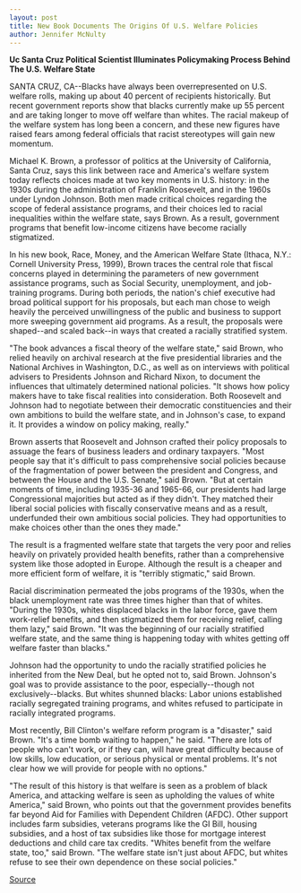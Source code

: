 ```yaml
---
layout: post
title: New Book Documents The Origins Of U.S. Welfare Policies
author: Jennifer McNulty
---
```


**Uc Santa Cruz Political Scientist Illuminates Policymaking Process Behind The U.S. Welfare State**

SANTA CRUZ, CA--Blacks have always been overrepresented on U.S. welfare rolls, making up about 40 percent of recipients historically. But recent government reports show that blacks currently make up 55 percent and are taking longer to move off welfare than whites. The racial makeup of the welfare system has long been a concern, and these new figures have raised fears among federal officials that racist stereotypes will gain new momentum.

Michael K. Brown, a professor of politics at the University of California, Santa Cruz, says this link between race and America's welfare system today reflects choices made at two key moments in U.S. history: in the 1930s during the administration of Franklin Roosevelt, and in the 1960s under Lyndon Johnson. Both men made critical choices regarding the scope of federal assistance programs, and their choices led to racial inequalities within the welfare state, says Brown. As a result, government programs that benefit low-income citizens have become racially stigmatized.

In his new book, Race, Money, and the American Welfare State (Ithaca, N.Y.: Cornell University Press, 1999), Brown traces the central role that fiscal concerns played in determining the parameters of new government assistance programs, such as Social Security, unemployment, and job-training programs. During both periods, the nation's chief executive had broad political support for his proposals, but each man chose to weigh heavily the perceived unwillingness of the public and business to support more sweeping government aid programs. As a result, the proposals were shaped--and scaled back--in ways that created a racially stratified system.

"The book advances a fiscal theory of the welfare state," said Brown, who relied heavily on archival research at the five presidential libraries and the National Archives in Washington, D.C., as well as on interviews with political advisers to Presidents Johnson and Richard Nixon, to document the influences that ultimately determined national policies. "It shows how policy makers have to take fiscal realities into consideration. Both Roosevelt and Johnson had to negotiate between their democratic constituencies and their own ambitions to build the welfare state, and in Johnson's case, to expand it. It provides a window on policy making, really."

Brown asserts that Roosevelt and Johnson crafted their policy proposals to assuage the fears of business leaders and ordinary taxpayers. "Most people say that it's difficult to pass comprehensive social policies because of the fragmentation of power between the president and Congress, and between the House and the U.S. Senate," said Brown. "But at certain moments of time, including 1935-36 and 1965-66, our presidents had large Congressional majorities but acted as if they didn't. They matched their liberal social policies with fiscally conservative means and as a result, underfunded their own ambitious social policies. They had opportunities to make choices other than the ones they made."

The result is a fragmented welfare state that targets the very poor and relies heavily on privately provided health benefits, rather than a comprehensive system like those adopted in Europe. Although the result is a cheaper and more efficient form of welfare, it is "terribly stigmatic," said Brown.

Racial discrimination permeated the jobs programs of the 1930s, when the black unemployment rate was three times higher than that of whites. "During the 1930s, whites displaced blacks in the labor force, gave them work-relief benefits, and then stigmatized them for receiving relief, calling them lazy," said Brown. "It was the beginning of our racially stratified welfare state, and the same thing is happening today with whites getting off welfare faster than blacks."

Johnson had the opportunity to undo the racially stratified policies he inherited from the New Deal, but he opted not to, said Brown. Johnson's goal was to provide assistance to the poor, especially--though not exclusively--blacks. But whites shunned blacks: Labor unions established racially segregated training programs, and whites refused to participate in racially integrated programs.

Most recently, Bill Clinton's welfare reform program is a "disaster," said Brown. "It's a time bomb waiting to happen," he said. "There are lots of people who can't work, or if they can, will have great difficulty because of low skills, low education, or serious physical or mental problems. It's not clear how we will provide for people with no options."

"The result of this history is that welfare is seen as a problem of black America, and attacking welfare is seen as upholding the values of white America," said Brown, who points out that the government provides benefits far beyond Aid for Families with Dependent Children (AFDC). Other support includes farm subsidies, veterans programs like the GI Bill, housing subsidies, and a host of tax subsidies like those for mortgage interest deductions and child care tax credits. "Whites benefit from the welfare state, too," said Brown. "The welfare state isn't just about AFDC, but whites refuse to see their own dependence on these social policies."

[Source](http://www1.ucsc.edu/news_events/press_releases/archive/98-99/05-99/0599-brown.htm "Permalink to UC Santa Cruz: Slug")
